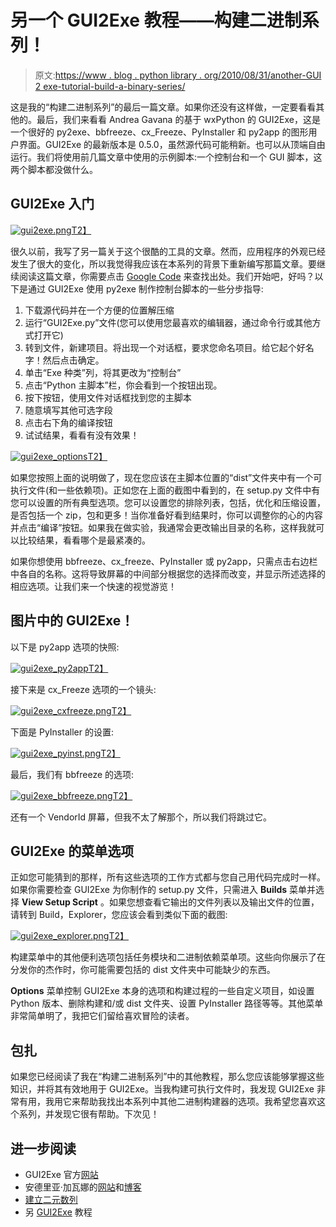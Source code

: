 # 另一个 GUI2Exe 教程——构建二进制系列！

> 原文:[https://www . blog . python library . org/2010/08/31/another-GUI 2 exe-tutorial-build-a-binary-series/](https://www.blog.pythonlibrary.org/2010/08/31/another-gui2exe-tutorial-build-a-binary-series/)

这是我的“构建二进制系列”的最后一篇文章。如果你还没有这样做，一定要看看其他的。最后，我们来看看 Andrea Gavana 的基于 wxPython 的 GUI2Exe，这是一个很好的 py2exe、bbfreeze、cx_Freeze、PyInstaller 和 py2app 的图形用户界面。GUI2Exe 的最新版本是 0.5.0，虽然源代码可能稍新。也可以从顶端自由运行。我们将使用前几篇文章中使用的示例脚本:一个控制台和一个 GUI 脚本，这两个脚本都没做什么。

## GUI2Exe 入门

[![](../Images/216cb6c156a077fbbf47372493a5abee.png "gui2exe.png")T2】](https://www.blog.pythonlibrary.org/wp-content/uploads/2010/08/gui2exe.png)

很久以前，我写了另一篇关于这个很酷的工具的文章。然而，应用程序的外观已经发生了很大的变化，所以我觉得我应该在本系列的背景下重新编写那篇文章。要继续阅读这篇文章，你需要点击 [Google Code](http://code.google.com/p/gui2exe/) 来查找出处。我们开始吧，好吗？以下是通过 GUI2Exe 使用 py2exe 制作控制台脚本的一些分步指导:

1.  下载源代码并在一个方便的位置解压缩
2.  运行“GUI2Exe.py”文件(您可以使用您最喜欢的编辑器，通过命令行或其他方式打开它)
3.  转到文件，新建项目。将出现一个对话框，要求您命名项目。给它起个好名字！然后点击确定。
4.  单击“Exe 种类”列，将其更改为“控制台”
5.  点击“Python 主脚本”栏，你会看到一个按钮出现。
6.  按下按钮，使用文件对话框找到您的主脚本
7.  随意填写其他可选字段
8.  点击右下角的编译按钮
9.  试试结果，看看有没有效果！

[![](../Images/229b02f67b130634b241763ad06f0fed.png "gui2exe_options")T2】](https://www.blog.pythonlibrary.org/wp-content/uploads/2010/08/gui2exe_options.png)

如果您按照上面的说明做了，现在您应该在主脚本位置的“dist”文件夹中有一个可执行文件(和一些依赖项)。正如您在上面的截图中看到的，在 setup.py 文件中有您可以设置的所有典型选项。您可以设置您的排除列表，包括，优化和压缩设置，是否包括一个 zip，包和更多！当你准备好看到结果时，你可以调整你的心的内容并点击“编译”按钮。如果我在做实验，我通常会更改输出目录的名称，这样我就可以比较结果，看看哪个是最紧凑的。

如果你想使用 bbfreeze、cx_freeze、PyInstaller 或 py2app，只需点击右边栏中各自的名称。这将导致屏幕的中间部分根据您的选择而改变，并显示所述选择的相应选项。让我们来一个快速的视觉游览！

## 图片中的 GUI2Exe！

以下是 py2app 选项的快照:

[![](../Images/1ef2097a75b9e30834ef615a1d7764fc.png "gui2exe_py2app")T2】](https://www.blog.pythonlibrary.org/wp-content/uploads/2010/08/gui2exe_py2app.png)

接下来是 cx_Freeze 选项的一个镜头:

[![gui2exe_cxfreeze.png](../Images/d3af7274ed3c78748c14108338b2967c.png "gui2exe_cxfreeze.png")T2】](https://www.blog.pythonlibrary.org/wp-content/uploads/2010/08/gui2exe_cxfreeze.png)

下面是 PyInstaller 的设置:

[![gui2exe_pyinst.png](../Images/9e3bcc0a57e28ac934d0a674214427c1.png "gui2exe_pyinst.png")T2】](https://www.blog.pythonlibrary.org/wp-content/uploads/2010/08/gui2exe_pyinst.png)

最后，我们有 bbfreeze 的选项:

[![gui2exe_bbfreeze.png](../Images/8c94502900abe4cb602e841c9289b1fc.png "gui2exe_bbfreeze.png")T2】](https://www.blog.pythonlibrary.org/wp-content/uploads/2010/08/gui2exe_bbfreeze.png)

还有一个 VendorId 屏幕，但我不太了解那个，所以我们将跳过它。

## GUI2Exe 的菜单选项

正如您可能猜到的那样，所有这些选项的工作方式都与您自己用代码完成时一样。如果你需要检查 GUI2Exe 为你制作的 setup.py 文件，只需进入 **Builds** 菜单并选择 **View Setup Script** 。如果您想查看它输出的文件列表以及输出文件的位置，请转到 Build，Explorer，您应该会看到类似下面的截图:

[![gui2exe_explorer.png](../Images/f209879bea782a8ef3f92f06e75d53d8.png "gui2exe_explorer.png")T2】](https://www.blog.pythonlibrary.org/wp-content/uploads/2010/08/gui2exe_explorer.png)

构建菜单中的其他便利选项包括任务模块和二进制依赖菜单项。这些向你展示了在分发你的杰作时，你可能需要包括的 dist 文件夹中可能缺少的东西。

**Options** 菜单控制 GUI2Exe 本身的选项和构建过程的一些自定义项目，如设置 Python 版本、删除构建和/或 dist 文件夹、设置 PyInstaller 路径等等。其他菜单非常简单明了，我把它们留给喜欢冒险的读者。

## 包扎

如果您已经阅读了我在“构建二进制系列”中的其他教程，那么您应该能够掌握这些知识，并将其有效地用于 GUI2Exe。当我构建可执行文件时，我发现 GUI2Exe 非常有用，我用它来帮助我找出本系列中其他二进制构建器的选项。我希望您喜欢这个系列，并发现它很有帮助。下次见！

## 进一步阅读

*   GUI2Exe 官方[网站](http://code.google.com/p/gui2exe/)
*   安德里亚·加瓦娜的[网站](http://xoomer.virgilio.it/infinity77/)和[博客](http://thedoomedcity.blogspot.com/)
*   [建立二元数列](https://www.blog.pythonlibrary.org/tag/binaries/)
*   另 [GUI2Exe](https://www.blog.pythonlibrary.org/2008/08/27/packaging-wxpymail-for-distribution/) 教程